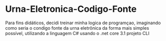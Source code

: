 # Urna-Eletronica-Codigo-Fonte
Para fins didáticos, decidi treinar minha logica de programçao, imaginando como seria o condigo fonte da urna eletrônica da forma mais simples possível, utilizando a linguagem C# usando o .net core 3.1 
projeto CLI  

